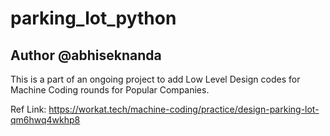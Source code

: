 # parking_lot_python

## __Author @abhiseknanda__


This is a part of an ongoing project to add Low Level Design codes for Machine Coding rounds for Popular Companies.

Ref Link: https://workat.tech/machine-coding/practice/design-parking-lot-qm6hwq4wkhp8
